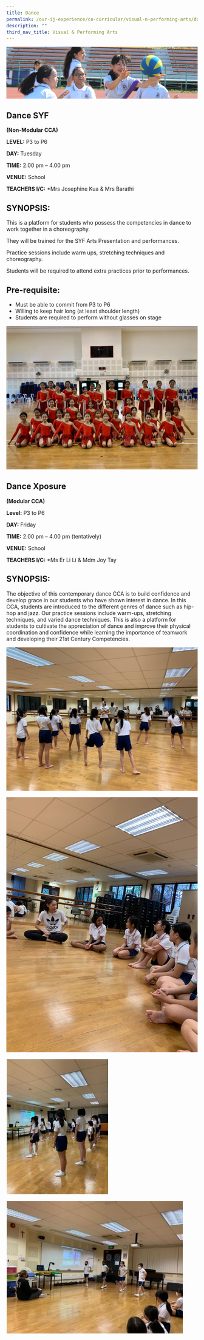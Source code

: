 ```yaml
---
title: Dance
permalink: /our-ij-experience/co-curricular/visual-n-performing-arts/dance
description: ""
third_nav_title: Visual & Performing Arts
---
```

![](/images/subpage.jpg)

## Dance SYF


**(Non-Modular CCA)**

  

**LEVEL:** P3 to P6

**DAY:** Tuesday

**TIME:** 2.00 pm – 4.00 pm

**VENUE:** School

**TEACHERS I/C:** \*Mrs Josephine Kua & Mrs Barathi

SYNOPSIS:
---------

This is a platform for students who possess the competencies in dance to work together in a choreography.

They will be trained for the SYF Arts Presentation and performances.

Practice sessions include warm ups, stretching techniques and choreography.

Students will be required to attend extra practices prior to performances.

Pre-requisite:
--------------

*   Must be able to commit from P3 to P6
*   Willing to keep hair long (at least shoulder length)
*   Students are required to perform without glasses on stage

![](/images/Co%20Curricular/Dance%20SYF.jpg)


## Dance Xposure


**(Modular CCA)**

  

**Level:** P3 to P6

**DAY:** Friday

**TIME:** 2.00 pm – 4.00 pm (tentatively)

**VENUE:** School

**TEACHERS I/C:** \*Ms Er Li Li & Mdm Joy Tay

SYNOPSIS:
---------

The objective of this contemporary dance CCA is to build confidence and develop grace in our students who have shown interest in dance. In this CCA, students are introduced to the different genres of dance such as hip-hop and jazz. Our practice sessions include warm-ups, stretching techniques, and varied dance techniques. This is also a platform for students to cultivate the appreciation of dance and improve their physical coordination and confidence while learning the importance of teamwork and developing their 21st Century Competencies.


![](/images/Co%20Curricular/Dance%20Xposure_1.jpg)

![](/images/Co%20Curricular/Dance%20Xposure_2.jpg)

![](/images/Co%20Curricular/Dance%20Xposure_3.jpg)

![](/images/Co%20Curricular/Dance%20Xposure_4.jpg)